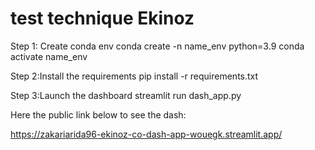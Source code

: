 # test technique Ekinoz
Step 1: Create conda env 
conda create -n name_env python=3.9
conda activate name_env

Step 2:Install the requirements
pip install -r requirements.txt

Step 3:Launch the dashboard
streamlit run dash_app.py

Here the public link below to see the dash:

https://zakariarida96-ekinoz-co-dash-app-wouegk.streamlit.app/
